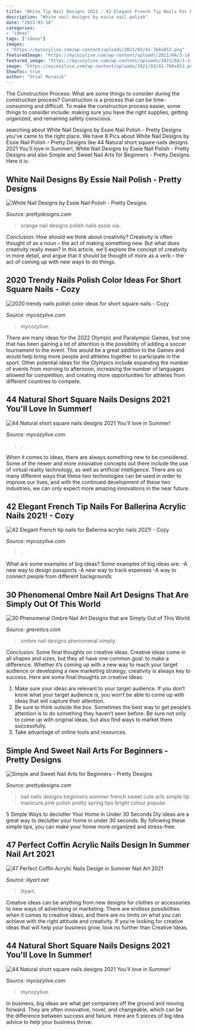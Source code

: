 ```yaml
---
title: "White Tip Nail Designs 2021 : 42 Elegant French Tip Nails For Ballerina Acrylic Nails 2021!"
description: "White nail designs by essie nail polish"
date: "2023-03-18"
categories:
- "ideas"
tags: ["ideas"]
images:
- "https://mycozylive.com/wp-content/uploads/2021/03/41-768x853.png"
featuredImage: "https://mycozylive.com/wp-content/uploads/2021/04/3-14.jpg"
featured_image: "https://mycozylive.com/wp-content/uploads/2021/04/3-14.jpg"
image: "https://mycozylive.com/wp-content/uploads/2021/03/41-768x853.png"
ShowToc: true
author: "Orval Murazik"
---
```



The Construction Process: What are some things to consider during the construction process?
Construction is a process that can be time-consuming and difficult. To make the construction process easier, some things to consider include: making sure you have the right supplies, getting organized, and remaining safety conscious.

	

		
searching about White Nail Designs by Essie Nail Polish - Pretty Designs you've came to the right place. We have 8 Pics about White Nail Designs by Essie Nail Polish - Pretty Designs like 44 Natural short square nails designs 2021 You&#039;ll love in Summer!, White Nail Designs by Essie Nail Polish - Pretty Designs and also Simple and Sweet Nail Arts for Beginners - Pretty Designs. Here it is:
		
    
## White Nail Designs By Essie Nail Polish - Pretty Designs

<img loading=lazy src="http://www.prettydesigns.com/wp-content/uploads/2014/04/White-and-Orange-Nails.jpg" onerror="this.onerror=null;this.src='https://tse1.mm.bing.net/th?id=OIP.4SX9u75DHDmoZazfIUWFbAHaLD&amp;pid=15.1';" alt="White Nail Designs by Essie Nail Polish - Pretty Designs">

_Source: prettydesigns.com_

>orange nail designs polish nails essie via. 

	

Conclusion: How should we think about creativity?
Creativity is often thought of as a noun – the act of making something new. But what does creativity really mean? In this article, we'll explore the concept of creativity in more detail, and argue that it should be thought of more as a verb – the act of coming up with new ways to do things.

    
## 2020 Trendy Nails Polish Color Ideas For Short Square Nails - Cozy

<img loading=lazy src="https://mycozylive.com/wp-content/uploads/2020/08/23-2.jpg" onerror="this.onerror=null;this.src='https://tse4.mm.bing.net/th?id=OIP.DqBB3Y8SY1CZ-pYssI7TnQHaKE&amp;pid=15.1';" alt="2020 trendy nails polish color ideas for short square nails - Cozy">

_Source: mycozylive.com_

>mycozylive. 

	

There are many ideas for the 2022 Olympic and Paralympic Games, but one that has been gaining a lot of attention is the possibility of adding a soccer tournament to the event. This would be a great addition to the Games and would help bring more people and athletes together to participate in the sport. Other potential ideas for the Olympics include expanding the number of events from morning to afternoon, increasing the number of languages allowed for competition, and creating more opportunities for athletes from different countries to compete.

    
## 44 Natural Short Square Nails Designs 2021 You&#039;ll Love In Summer!

<img loading=lazy src="https://mycozylive.com/wp-content/uploads/2021/04/40-3.jpg" onerror="this.onerror=null;this.src='https://tse3.mm.bing.net/th?id=OIP.GHz8eXAZAMEDdPgm0bRESAHaLH&amp;pid=15.1';" alt="44 Natural short square nails designs 2021 You&#039;ll love in Summer!">

_Source: mycozylive.com_

>. 

	

When it comes to ideas, there are always something new to be considered. Some of the newer and more innovative concepts out there include the use of virtual reality technology, as well as artificial intelligence. There are so many different ways that these two technologies can be used in order to improve our lives, and with the continued development of these two industries, we can only expect more amazing innovations in the near future.

    
## 42 Elegant French Tip Nails For Ballerina Acrylic Nails 2021! - Cozy

<img loading=lazy src="https://mycozylive.com/wp-content/uploads/2021/03/41-768x853.png" onerror="this.onerror=null;this.src='https://tse3.mm.bing.net/th?id=OIP.LzTv3LfBNILqXn6d7lEYigHaIO&amp;pid=15.1';" alt="42 Elegant French tip nails for Ballerina acrylic nails 2021! - Cozy">

_Source: mycozylive.com_

>. 

	

What are some examples of big ideas?
Some examples of big ideas are: 
-A new way to design passports 
-A new way to track expenses 
-A way to connect people from different backgrounds

    
## 30 Phenomenal Ombre Nail Art Designs That Are Simply Out Of This World

<img loading=lazy src="https://www.gravetics.com/wp-content/uploads/2017/08/Bronze-to-White-Ombre-Nail-Design.jpg" onerror="this.onerror=null;this.src='https://tse3.mm.bing.net/th?id=OIP.SM6SOKDONImLGyP2sJKDMQHaLH&amp;pid=15.1';" alt="30 Phenomenal Ombre Nail Art Designs that are Simply Out of This World">

_Source: gravetics.com_

>ombre nail designs phenomenal simply. 

	

Conclusion: Some final thoughts on creative ideas.
Creative ideas come in all shapes and sizes, but they all have one common goal: to make a difference. Whether it’s coming up with a new way to reach your target audience or developing a new marketing strategy, creativity is always key to success. Here are some final thoughts on creative ideas: 
1. Make sure your ideas are relevant to your target audience. If you don’t know what your target audience is, you won’t be able to come up with ideas that will capture their attention. 
2. Be sure to think outside the box. Sometimes the best way to get people’s attention is to do something they haven’t seen before. Be sure not only to come up with original ideas, but also find ways to market them successfully. 
3. Take advantage of online tools and resources.

    
## Simple And Sweet Nail Arts For Beginners - Pretty Designs

<img loading=lazy src="http://www.prettydesigns.com/wp-content/uploads/2014/08/Red-and-White-Nails.jpg" onerror="this.onerror=null;this.src='https://tse4.mm.bing.net/th?id=OIP.IT07cnuWe4-vwTOyMj1TZQHaJ3&amp;pid=15.1';" alt="Simple and Sweet Nail Arts for Beginners - Pretty Designs">

_Source: prettydesigns.com_

>nail nails designs beginners summer french sweet cute arts simple tip manicure pink polish pretty spring tips bright colour popular. 

	

5 Simple Ways to declutter Your Home in Under 30 Seconds
Diy ideas are a great way to declutter your home in under 30 seconds. By following these simple tips, you can make your home more organized and stress-free.

    
## 47 Perfect Coffin Acrylic Nails Design In Summer Nail Art 2021

<img loading=lazy src="https://lilyart.net/wp-content/uploads/2021/05/30-14-683x1024.jpg" onerror="this.onerror=null;this.src='https://tse2.mm.bing.net/th?id=OIP.qLvpeAUz1uxfSo4QNXHqXAHaLG&amp;pid=15.1';" alt="47 Perfect Coffin Acrylic Nails Design in Summer Nail Art 2021">

_Source: lilyart.net_

>lilyart. 

	

Creative ideas can be anything from new designs for clothes or accessories to new ways of advertising or marketing. There are endless possibilities when it comes to creative ideas, and there are no limits on what you can achieve with the right attitude and creativity. If you're looking for creative ideas that will help your business grow, look no further than Creative Ideas.

    
## 44 Natural Short Square Nails Designs 2021 You&#039;ll Love In Summer!

<img loading=lazy src="https://mycozylive.com/wp-content/uploads/2021/04/3-14.jpg" onerror="this.onerror=null;this.src='https://tse3.mm.bing.net/th?id=OIP.XreR7xIESFi0czetx0IO_gHaLH&amp;pid=15.1';" alt="44 Natural short square nails designs 2021 You&#039;ll love in Summer!">

_Source: mycozylive.com_

>mycozylive. 

	

In business, big ideas are what get companies off the ground and moving forward. They are often innovative, novel, and changeable, which can be the difference between success and failure. Here are 5 pieces of big idea advice to help your business thrive:

